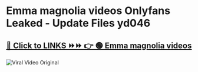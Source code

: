
 # Emma magnolia videos Onlyfans Leaked - Update Files yd046

## <h2><a href="https://clipsfans.com/Emma_magnolia_videos&ref=git">🔗 Click to LINKS ⏩⏩ 👉 🟢 Emma magnolia videos </a></h2>

<a href="https://clipsfans.com/Emma_magnolia_videos&ref=git" rel="nofollow" data-target="animated-image.originalLink"><img src="https://i.ibb.co.com/xMMVF88/686577567.gif" alt="Viral Video Original" style="max-width: 100%; display: inline-block;" data-target="animated-image.originalImage"></a>

